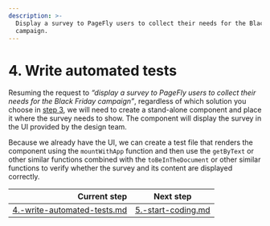 ```yaml
---
description: >-
  Display a survey to PageFly users to collect their needs for the Black Friday
  campaign.
---
```


# 4. Write automated tests

Resuming the request to _“display a survey to PageFly users to collect their needs for the Black Friday campaign”_, regardless of which solution you choose in [step 3](./#id-3.-choose-the-simplest-and-most-effective-solution), we will need to create a stand-alone component and place it where the survey needs to show. The component will display the survey in the UI provided by the design team.

Because we already have the UI, we can create a test file that renders the component using the `mountWithApp` function and then use the `getByText` or other similar functions combined with the `toBeInTheDocument` or other similar functions to verify whether the survey and its content are displayed correctly.

|                                                                      Current step | Next step                                                       |
| --------------------------------------------------------------------------------: | --------------------------------------------------------------- |
| [4.-write-automated-tests.md](../processes/4.-write-automated-tests.md "mention") | [5.-start-coding.md](../processes/5.-start-coding.md "mention") |

